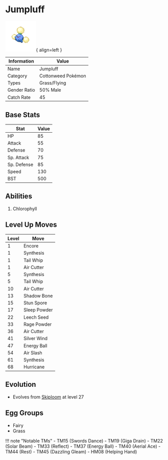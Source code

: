 # Jumpluff

![Jumpluff](../images/pokemon/189.png){ align=left }

| Information | Value |
|------------|--------|
| Name | Jumpluff |
| Category | Cottonweed Pokémon |
| Types | Grass/Flying |
| Gender Ratio | 50% Male |
| Catch Rate | 45 |

## Base Stats

| Stat | Value |
|------|-------|
| HP | 85 |
| Attack | 55 |
| Defense | 70 |
| Sp. Attack | 75 |
| Sp. Defense | 85 |
| Speed | 130 |
| BST | 500 |

## Abilities
1. Chlorophyll

## Level Up Moves
| Level | Move |
|-------|------|
| 1 | Encore |
| 1 | Synthesis |
| 1 | Tail Whip |
| 1 | Air Cutter |
| 5 | Synthesis |
| 5 | Tail Whip |
| 10 | Air Cutter |
| 13 | Shadow Bone |
| 15 | Stun Spore |
| 17 | Sleep Powder |
| 22 | Leech Seed |
| 33 | Rage Powder |
| 36 | Air Cutter |
| 41 | Silver Wind |
| 47 | Energy Ball |
| 54 | Air Slash |
| 61 | Synthesis |
| 68 | Hurricane |

## Evolution
- Evolves from [Skiploom](188-skiploom.md) at level 27

## Egg Groups
- Fairy
- Grass

!!! note "Notable TMs"
    - TM15 (Swords Dance)
    - TM19 (Giga Drain)
    - TM22 (Solar Beam)
    - TM33 (Reflect)
    - TM37 (Energy Ball)
    - TM40 (Aerial Ace)
    - TM44 (Rest)
    - TM45 (Dazzling Gleam)
    - HM08 (Helping Hand)

